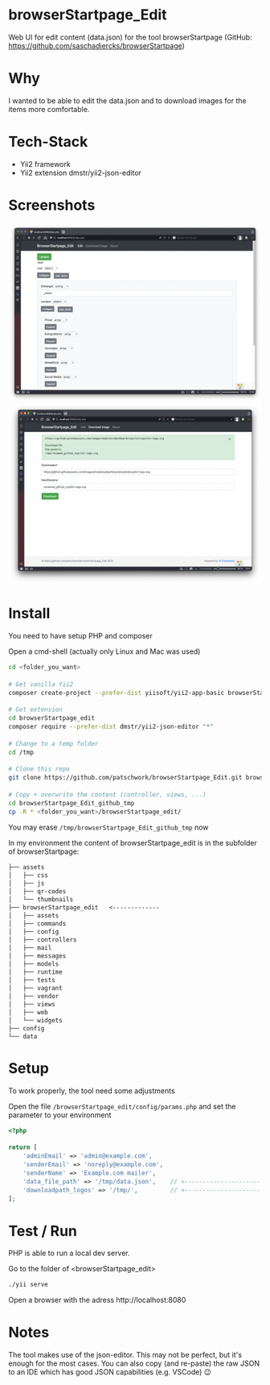 # browserStartpage_Edit
Web UI for edit content (data.json) for the tool browserStartpage (GitHub: https://github.com/saschadiercks/browserStartpage)

# Why
I wanted to be able to edit the data.json and to download images for the items more comfortable.

# Tech-Stack
- Yii2 framework
- Yii2 extension dmstr/yii2-json-editor

# Screenshots
![Screenshot 1](attic/screenshots/001_edit.png)
![Screenshot 2](attic/screenshots/002_download_image_example.png)

# Install
You need to have setup PHP and composer

Open a cmd-shell (actually only Linux and Mac was used)
```sh
cd <folder_you_want>

# Get vanilla Yii2
composer create-project --prefer-dist yiisoft/yii2-app-basic browserStartpage_edit

# Get extension
cd browserStartpage_edit
composer require --prefer-dist dmstr/yii2-json-editor "*"

# Change to a temp folder
cd /tmp

# Clone this repo
git clone https://github.com/patschwork/browserStartpage_Edit.git browserStartpage_Edit_github_tmp

# Copy + overwrite the content (controller, views, ...)
cd browserStartpage_Edit_github_tmp
cp -R * <folder_you_want>/browserStartpage_edit/
```

You may erase `/tmp/browserStartpage_Edit_github_tmp` now

In my environment the content of browserStartpage_edit is in the subfolder of browserStartpage:
```
├── assets
│   ├── css
│   ├── js
│   ├── qr-codes
│   └── thumbnails
├── browserStartpage_edit   <-------------
│   ├── assets
│   ├── commands
│   ├── config
│   ├── controllers
│   ├── mail
│   ├── messages
│   ├── models
│   ├── runtime
│   ├── tests
│   ├── vagrant
│   ├── vendor
│   ├── views
│   ├── web
│   └── widgets
├── config
└── data
```
# Setup
To work properly, the tool need some adjustments

Open the file `/browserStartpage_edit/config/params.php`
and set the parameter to your environment
```php
<?php

return [
    'adminEmail' => 'admin@example.com',
    'senderEmail' => 'noreply@example.com',
    'senderName' => 'Example.com mailer',
    'data_file_path' => '/tmp/data.json',    // <--------------------- e.g. <folder_of_browserStartpage>/data/data.json
    'downloadpath_logos' => '/tmp/',         // <--------------------- e.g. <folder_of_browserStartpage>/assets/thumbnails/
];
```
# Test / Run
PHP is able to run a local dev server.

Go to the folder of <browserStartpage_edit>

```sh
./yii serve
```

Open a browser with the adress http://localhost:8080

# Notes
The tool makes use of the json-editor. This may not be perfect, but it's enough for the most cases. You can also copy (and re-paste) the raw JSON to an IDE which has good JSON capabilities (e.g. VSCode) 😉
